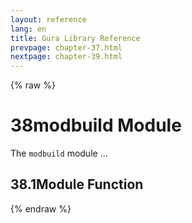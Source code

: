 ```yaml
---
layout: reference
lang: en
title: Gura Library Reference
prevpage: chapter-37.html
nextpage: chapter-39.html
---
```

{% raw %}
<h1><span class="caption-index-1">38</span>modbuild Module</h1>
<p>
The <code class="highlighter-rouge">modbuild</code> module ...
</p>
<h2><span class="caption-index-2">38.1</span><a name="anchor-38-1"></a>Module Function</h2>
<p />

{% endraw %}
